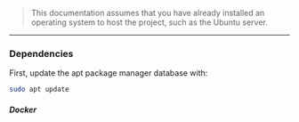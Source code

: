 
> This documentation assumes that you have already installed an operating system to host the project, such as the Ubuntu server.
---
### Dependencies
First, update the apt package manager database with:
```bash
sudo apt update
```

##### Docker
